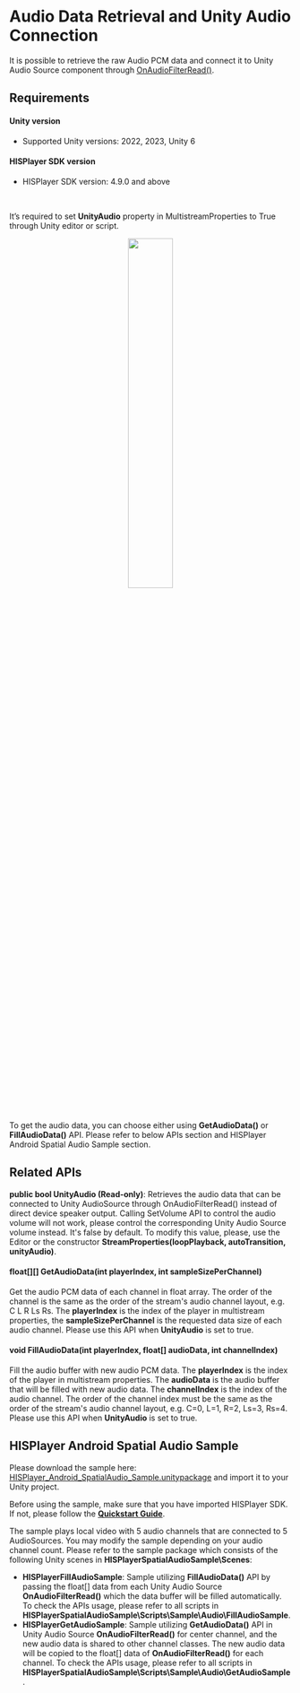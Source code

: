 # Audio Data Retrieval and Unity Audio Connection

It is possible to retrieve the raw Audio PCM data and connect it to Unity Audio Source component through [OnAudioFilterRead()](https://docs.unity3d.com/6000.1/Documentation/ScriptReference/MonoBehaviour.OnAudioFilterRead.html). 

## Requirements
#### Unity version
- Supported Unity versions: 2022, 2023, Unity 6

#### HISPlayer SDK version
- HISPlayer SDK version: 4.9.0 and above

<br>

It’s required to set **UnityAudio** property in MultistreamProperties to True through Unity editor or script.

<p align="center">
<img width=40% src="https://github.com/user-attachments/assets/e80ceca8-5e05-4ee9-be04-6269a795be51">
</p>

To get the audio data, you can choose either using **GetAudioData()** or **FillAudioData()** API. 
Please refer to below APIs section and HISPlayer Android Spatial Audio Sample section.

## Related APIs

**public bool UnityAudio (Read-only)**: Retrieves the audio data that can be connected to Unity AudioSource through OnAudioFilterRead() instead of direct device speaker output. Calling SetVolume API to control the audio volume will not work, please control the corresponding Unity Audio Source volume instead. It's false by default. To modify this value, please, use the Editor or the constructor **StreamProperties(loopPlayback, autoTransition, unityAudio)**.

#### float[][] GetAudioData(int playerIndex, int sampleSizePerChannel)
Get the audio PCM data of each channel in float array. The order of the channel is the same as the order of the stream's audio channel layout, e.g. C L R Ls Rs. The **playerIndex** is the index of the player in multistream properties, the **sampleSizePerChannel** is the requested data size of each audio channel. Please use this API when **UnityAudio** is set to true.

#### void FillAudioData(int playerIndex, float[] audioData, int channelIndex)
Fill the audio buffer with new audio PCM data. The **playerIndex** is the index of the player in multistream properties. The **audioData** is the audio buffer that will be filled with new audio data. The **channelIndex** is the index of the audio channel. The order of the channel index must be the same as the order of the stream's audio channel layout, e.g. C=0, L=1, R=2, Ls=3, Rs=4. Please use this API when **UnityAudio** is set to true.

## HISPlayer Android Spatial Audio Sample

Please download the sample here: [HISPlayer_Android_SpatialAudio_Sample.unitypackage](https://downloads.hisplayer.com/Unity/AllPlatforms/HISPlayer_Android_SpatialAudio_Sample_v2.unitypackage) and import it to your Unity project.

Before using the sample, make sure that you have imported HISPlayer SDK. If not, please follow the [**Quickstart Guide**](./setup-guide.md).

The sample plays local video with 5 audio channels that are connected to 5 AudioSources. You may modify the sample depending on your audio channel count. 
Please refer to the sample package which consists of the following Unity scenes in **HISPlayerSpatialAudioSample\Scenes**:
- **HISPlayerFillAudioSample**: Sample utilizing **FillAudioData()** API by passing the float[] data from each Unity Audio Source **OnAudioFilterRead()** which the data buffer will be filled automatically. To check the APIs usage, please refer to all scripts in **HISPlayerSpatialAudioSample\Scripts\Sample\Audio\FillAudioSample**.
- **HISPlayerGetAudioSample**: Sample utilizing **GetAudioData()** API in Unity Audio Source **OnAudioFilterRead()** for center channel, and the new audio data is shared to other channel classes. The new audio data will be copied to the float[] data of **OnAudioFilterRead()** for each channel. To check the APIs usage, please refer to all scripts in **HISPlayerSpatialAudioSample\Scripts\Sample\Audio\GetAudioSample**.
